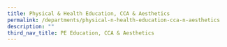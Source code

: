```yaml
---
title: Physical & Health Education, CCA & Aesthetics
permalink: /departments/physical-n-health-education-cca-n-aesthetics
description: ""
third_nav_title: PE Education, CCA & Aesthetics
---
```

